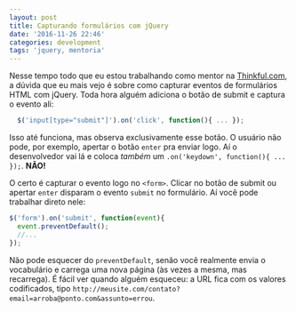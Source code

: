 ```yaml
---
layout: post
title: Capturando formulários com jQuery
date: '2016-11-26 22:46'
categories: development
tags: 'jquery, mentoria'
---
```


Nesse tempo todo que eu estou trabalhando como mentor na [Thinkful.com][1], a
dúvida que eu mais vejo é sobre como capturar eventos de formulários HTML com
jQuery. Toda hora alguém adiciona o botão de submit e captura o evento ali:

```javascript
  $('input[type="submit"]').on('click', function(){ ... });
```

Isso até funciona, mas observa exclusivamente esse botão. O usuário não pode,
por exemplo, apertar o botão `enter` pra enviar logo. Aí o desenvolvedor vai lá
e coloca _também_ um `.on('keydown', function(){ ... });`. **NÃO!**

O certo é capturar o evento logo no `<form>`. Clicar no botão de submit ou
apertar `enter` disparam o evento `submit` no formulário. Aí você pode trabalhar
direto nele:

```javascript
$('form').on('submit', function(event){
  event.preventDefault();
  //...
});
```

Não pode esquecer do `preventDefault`, senão você realmente envia o vocabulário
e carrega uma nova página (às vezes a mesma, mas recarrega). É fácil ver quando
alguém esqueceu: a URL fica com os valores codificados, tipo `http://meusite.com/contato?email=arroba@ponto.com&assunto=errou`.

[1]: https://www.thinkful.com/
